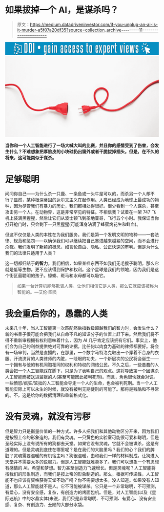 # 如果拔掉一个 AI，是谋杀吗？

> 原文：<https://medium.datadriveninvestor.com/if-you-unplug-an-ai-is-it-murder-a5f07a20df35?source=collection_archive---------11----------------------->

[![](img/8c8123eeb85534cf6dc6270bcc87782b.png)](http://www.track.datadriveninvestor.com/1B9E)![](img/a98e01bb212cbaa34636bb502841d42e.png)

**当你和一个人工智能进行了一场大喊大叫的比赛，并且你的感情受到了伤害，会发生什么？不难想象把厚脸皮的小块硅扔出窗外或者干脆拔掉插头。但是，在不久的将来，这可能类似于谋杀。**

# 足够聪明

问问你自己——为什么杀一只鹿、一条鱼或一头牛是可以的，而杀另一个人却不行？显然，某种根深蒂固的达尔文主义在起作用。人类已经成为地球上最成功的物种，因为尽管我们有暴力的历史，我们都相处得很好。很少看到一个人谋杀，甚至攻击另一个人。在动物界，这是非常罕见的特征。不相信我？试着在一架 747 飞机上装满黑猩猩，然后让它们从波士顿飞到圣地亚哥，飞行五个小时。我保证当你打开舱门时，只会剩下一只黑猩猩(可能浑身沾满了蜂蜜烤花生和鲜血)。

但这不仅仅是人类的本性在为我们服务。我们是第一个发明文明的物种——一套法律、规范和惩罚——以确保我们可以继续把自己塞进越来越紧的空间，而不会进行杀戮。我们发明了新颖的概念，如言论自由、隐私、公正快速的审判。但是为什么我们的法律只适用于人类？

这一切都归结于**的智力**。我们相信，如果某样东西不如我们无毛猴子聪明，那么它就是低等生物。更不应该得到保护和权利。这个星球是我们的领地，因为我们是这个街区最聪明的孩子。蟑螂、斑马和水母都可以吸它。

> 如果一台计算机能够欺骗人类，让他们相信它是人类，那么它就应该被称为智能的。—艾伦·图灵

# 我会重启你的，愚蠢的人类

未来几十年，当人工智能第一次匹配然后指数级超越我们的智力时，会发生什么？新的书呆子很可能会把我们从自命不凡的知识分子的位置上赶下来。然后我们将不得不重新审视拥有权利意味着什么，因为 AI 几乎肯定应该拥有它们。事实上，他们会为自己的利益提供绝对可靠的论据，比任何以肉食为基础的律师都要好。将会有一场审判，当然是直播的，在那里，一个数字马特洛克取出一个穿着不合身的衣服、汗流浃背的人类律师的内脏，一眨眼的功夫，一个新层次的公民将会诞生——一个拥有与他的有机同胞相同的权利和特权的网络公民。不久之后，一些愚蠢的人类会把一个人工智能踩在脚下，只是为了表明自己的观点。这将导致第一个因谋杀人工智能而被送进监狱的人(甚至可能因此被判死刑)。而且，角色很快就会对调。一些愤怒/疯狂/笨拙的人工智能会夺走一个人的生命，也会被判死刑。当一个人工智能实际上可以永生的时候，就没有被判无期徒刑的可能了。那将是残酷和不寻常的。不。这是给你的数据清理和重新格式化。

# 没有灵魂，就没有污秽

但是智力只是衡量价值的一种方式。许多人把我们和其他动物区分开来，因为我们是按照上帝的形象造的。我们有灵魂。一只黄色的实验室可能很可爱和聪明，但是圣经实际上没有说所有的狗都去天堂。如果它没有灵魂，它就不会被谋杀，这是有道理的。但是灵魂到底住在哪里呢？是在我们的大脑里吗？我们的心？我们的脾脏？灵魂需要温暖的有机宿主吗？狗很温暖，由和我们一样的材料制成。让狗进入天堂并不需要太多的说服力。但是人工智能就难卖多了。我们可以想象一个有思想有感情的 AI。希望和梦想。智力甚至创造力飞速增长。但是灵魂呢？人工智能将按我们的形象制造，而我们是按上帝的形象制造的。那么，根据可传递性，人工智能不也应该有资格获得天堂不动产吗？你不需要想太多。没人知道。如果没有人知道，那么人工智能就不是人。它不可能被谋杀。它只是一个非常聪明，不可预测，有爱心，没有安全感，复杂，有创造力的烤面包机。但是，对人工智能(以及《星际迷航》中的水晶实体)来说，我们只是非常聪明、不可预测、有爱心、没有安全感、复杂、有创造力、丑陋的大部分水袋。